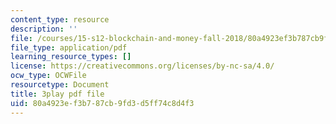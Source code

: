 ```yaml
---
content_type: resource
description: ''
file: /courses/15-s12-blockchain-and-money-fall-2018/80a4923ef3b787cb9fd3d5ff74c8d4f3_5auv_xrvoJk.pdf
file_type: application/pdf
learning_resource_types: []
license: https://creativecommons.org/licenses/by-nc-sa/4.0/
ocw_type: OCWFile
resourcetype: Document
title: 3play pdf file
uid: 80a4923e-f3b7-87cb-9fd3-d5ff74c8d4f3
---
```

